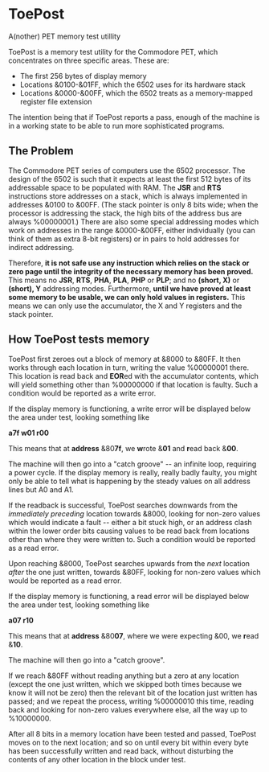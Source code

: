# ToePost
A(nother) PET memory test utillity

ToePost is a memory test utility for the Commodore PET, which
concentrates on three specific areas.  These are:
+ The first 256 bytes of display memory
+ Locations &0100-&01FF, which the 6502 uses for its hardware stack
+ Locations &0000-&00FF, which the 6502 treats as a memory-mapped register file extension

The intention being that if ToePost reports a pass, enough of the
machine is in a working state to be able to run more sophisticated
programs.

## The Problem

The Commodore PET series of computers use the 6502 processor.  The
design of the 6502 is such that it expects at least the first 512 bytes
of its addressable space to be populated with RAM.  The **JSR** and
**RTS** instructions store addresses on a stack, which is always
implemented in addresses &0100 to &00FF.  (The stack pointer is only
8 bits wide; when the processor is addressing the stack, the high bits
of the address bus are always %00000001.)  There are also some special
addressing modes which work on addresses in the range &0000-&00FF,
either individually  (you can think of them as extra 8-bit registers)
or in pairs to hold addresses for indirect addressing.

Therefore, **it is not safe use any instruction which relies on the
stack or zero page until the integrity of the necessary memory has
been proved.**  This means no **JSR**, **RTS**, **PHA**, **PLA**,
**PHP** or **PLP**; and no **(short, X)** or **(short), Y**
addressing modes.  Furthermore, **until we have proved at least some
memory to be usable, we can only hold values in registers.**  This
means we can only use the accumulator, the X and Y registers and the
stack pointer.

## How ToePost tests memory

ToePost first zeroes out a block of memory at &8000 to &80FF.  It then
works through each location in turn, writing the value %00000001 there.
This location is read back and **EOR**ed with the accumulator contents,
which will yield something other than %00000000 if that location is
faulty.  Such a condition would be reported as a write error.

If the display memory is functioning, a write error will be displayed
below the area under test, looking something like

**a7f w01 r00**

This means that at **address** &80**7f**, we **w**rote &**01** and
**r**ead back &**00**.

The machine will then go into a "catch groove" -- an infinite loop,
requiring a power cycle.  If the display memory is really, really badly
faulty, you might only be able to tell what is happening by the steady
values on all address lines but A0 and A1.

If the readback is successful, ToePost searches downwards from the
_immediately preceding_ location towards &8000, looking for non-zero
values which would indicate a fault -- either a bit stuck high, or an
address clash within the lower order bits causing values to be read
back from locations other than where they were written to.  Such a
condition would be reported as a read error.

Upon reaching &8000, ToePost searches upwards from the _next_ location
_after_ the one just written, towards &80FF, looking for non-zero
values which would be reported as a read error.

If the display memory is functioning, a read error will be displayed
below the area under test, looking something like

**a07     r10**

This means that at **address** &80**07**, where we were expecting &00,
we **r**ead &**10**.

The machine will then go into a "catch groove".

If we reach &80FF without reading anything but a zero at any location
(except the one just written, which we skipped both times because we
know it will not be zero)  then the relevant bit of the location just
written has passed; and we repeat the process, writing %00000010 this
time, reading back and looking for non-zero values everywhere else, all
the way up to %10000000.

After all 8 bits in a memory location have been tested and passed,
ToePost moves on to the next location; and so on until every bit within
every byte has been successfully written and read back, without
disturbing the contents of any other location in the block under test.

